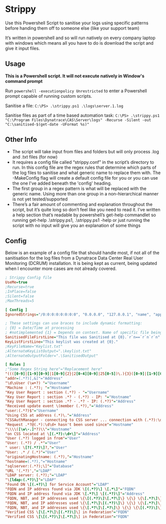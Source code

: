 # Strippy
Use this Powershell Script to sanitise your logs using specific patterns before handing them off to someone else (like your support team)

It’s written in powershell and so will run natively on every company laptop with windows which means all you have to do is download the script and give it input files. 


## Usage

**This is a Powershell script. It will not execute natively in Window's command prompt**

Run `powershell -executionpolicy Unrestricted` to enter a Powershell prompt capable of running custom scripts.

Sanitise a file: `C:\PS> .\strippy.ps1 .\logs\server.1.log`

Sanitise files as part of a time based automation task: `C:\PS> .\strippy.ps1 "C:\Program Files\Dynatrace\CAS\Server\logs" -Recurse -Silent -out "C:\sanitised-$(get-date -UFormat %s)"`

## Other Info
- The script will take input from files and folders but will only process .log and .txt files (for now)
- It requires a config file called “strippy.conf” in the script’s directory to run. In this config file are the regex rules that determine which parts of the log files to sanitise and what generic name to replace them with. The -MakeConfig flag will create a default config file for you or you can use the one I've added beneath the 'config' heading.
- The first group in a regex pattern is what will be replaced with the generic name. Using more than one group in a non-hierarchical manner is not yet tested/supported
- There’s a fair amount of commenting and explanation throughout the script, but it’s quite long so don’t feel like you need to read it. I’ve written a help section that’s readable by powershell’s get-help commandlet so running get-help .\strippy.ps1, .\strippy.ps1 -help or just running the script with no input will give you an explanation of some things

## Config

Below is an example of a config file that should handle most, if not all of the sanitisation for the log files from a Dynatrace Data Center Real User Monitoring (DCRUM) installation. It is being kept as current, being updated when I encounter more cases are not already covered.

```ini
; Strippy Config file
UseMe=true
;Recurse=true
;InPlace=false
;Silent=false
;MaxThreads=5

[ Config ]
IgnoredStrings="/0:0:0:0:0:0:0:0", "0.0.0.0", "127.0.0.1", "name", "applications", ""

; These settings can use braces to include dynamic formatting: 
; {0} = Date/Time at processing
; #notimplemented {1} = Depends on context. Name of specific file being processed where relevant otherwise it's the name of the Folder/File provided to Strippy 
SanitisedFileFirstLine="This file was Sanitised at {0}.`r`n==`r`n`r`n"
KeyListFirstLine="This keylist was created at {0}."
;KeyFileName="Keylist.txt"
;AlternateKeyListOutput=".\keylist.txt"
;AlternateOutputFolder=".\SanitisedOutput"

[ Rules ]
;"Some Regex String here"="Replacement here"
"((([0-9]|[1-9][0-9]|1[0-9]{2}|2[0-4][0-9]|25[0-5])\.){3}([0-9]|[1-9][0-9]|1[0-9]{2}|2[0-4][0-9]|25[0-5]))[^\d]"="Address"
"addr=(.*?)[,&]"="Address"
"\d\sUser (\w+?) "="Username"
"Machine : (.*?); "="Hostname"
"Key User Report : section (.*?) - "="Username"
"Key User Report : section .*? - (.*?) - IP: "="Hostname"
"Key User Report : section .*? - .*? - IP: (.*?)"="Address"
"Received update event \(member (.*?),"="Address"
"user:(.*?)$"="Username"
"Using CSS at address (.*)\."="Address"
"CSSAuthManager - connecting to CSS server ... connection with (.*?):\d\d+ established"="Hostname"
"Request .*?@(.*):\d\d+ hasn't been used since"="Hostname"
"\\\\([\w\-.]*?)\\"="Hostname"
"on CSS located at \[(.*?):\d+\]"="Address"
"User (.*?) logged in from"="User"
"User: (.*?) / .*"="User"
" user: \[?(.*?)\]?,"="User"
"User: .* / (.*)"="User"
"originatingHostname: (.*?),"="Hostname"
"hostname=(.*?),"="Hostname"
"sqlserver:(.*?);\]"="Database"
"URL '(.*?)',"="LDAP"
"LDAP server: (.*?);"="LDAP"
"\[ldap:(.*?)\]"="LDAP"
"Found DN \[(.+?)\] for Service Account"="LDAP"
"FQDN and IP address found via JDK \[(.*?)\] \[.*\]"="FQDN"
"FQDN and IP address found via JDK \[.*?\] \[(.*?)\]"="Address"
"FQDN, NBT, and IP addresses used \{\[(.*?)\]\[.*?\]\} \{\} \{\[.*?\]\}"="FQDN"
"FQDN, NBT, and IP addresses used \{\[.*?\]\[(.*?)\]\} \{\} \{\[.*?\]\}"="NBT"
"FQDN, NBT, and IP addresses used \{\[.*?\]\[.*?\]\} \{\} \{\[(.*?)\]\}"="Address"
"Verified CSS \[\[.*?\]\[(.*?)\]\] in Federation"="FQDN"
"Verified CSS \[\[(.*?)\]\[.*?\]\] in Federation"="FQDN"
```